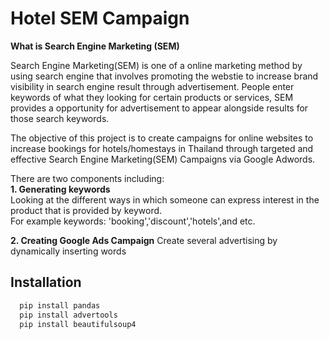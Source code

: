 
# Hotel SEM Campaign
**What is Search Engine Marketing (SEM)**

Search Engine Marketing(SEM) is one of a online marketing method by using search engine that involves promoting the webstie to increase brand visibility in search engine result through advertisement. People enter keywords of what they looking for certain products or services, SEM provides a opportunity for advertisement to appear alongside results for those search keywords.

The objective of this project is to create campaigns for online websites to increase bookings for hotels/homestays in Thailand through  targeted and effective Search Engine Marketing(SEM) Campaigns via Google Adwords.

There are two components including:                                                                                                                                                                                                 
**1. Generating keywords**            
Looking at the different ways in which someone can express interest in the product that is provided by keyword.     
For example keywords: 'booking','discount','hotels',and etc.


**2. Creating Google Ads Campaign**
Create several advertising by dynamically inserting words

## Installation
```bash
  pip install pandas
  pip install advertools
  pip install beautifulsoup4
```
